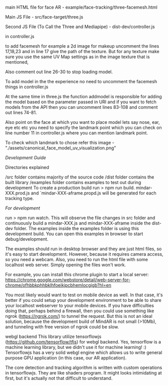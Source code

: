 main HTML file for face AR - example/face-tracking/three-facemesh.html

Main JS File - src/face-target/three.js

Second JS File (To Call the Three and Mediapipe) - dist-dev/controller.js

in controller.js

to add facemesh for example a 2d image for makeup uncomment the lines 17,18,23 and in line 17 give the path of the texture.
But for any texture make sure you use the same UV Map settings as in the image texture that is mentioned,

Also comment out line 26-30 to stop loading model.

To add model in the the experience no need to uncomment the facemesh things in controller.js

At the same time in three.js the function addmodel is responsible for adding the model based on the parameter passed in URl and if you want to fetch models from the API then you can uncomment lines 83-108 and comment out lines 74-81.

Also point on the face at which you want to place model lets say nose, ear, eye etc etc you need to specify the landmark point which you can check on line number 11 in controller.js where you can mention landmark point.

To check which landmark to chose refer this image - "./assets/canonical_face_model_uv_visualization.png"


*Development Guide*

Directories explained

/src folder contains majority of the source code
/dist folder contains the built library
/examples folder contains examples to test out during development
To create a production build
run > npm run build. mindar-XXX.prod.js and `mindar-XXX-aframe.propd.js will be generated for each tracking type.

*For development*

run > npm run watch. This will observe the file changes in src folder and continuously build a mindar-XXX.js and mindar-XXX-aframe inside the dist-dev folder. The examples inside the examples folder is using this development build. You can open this examples in browser to start debug/development.

The examples should run in desktop browser and they are just html files, so it's easy to start development. However, because it requires camera access, so you need a webcam. Also, you need to run the html file with some localhost web server. Simply opening the files won't work.

For example, you can install this chrome plugin to start a local server: https://chrome.google.com/webstore/detail/web-server-for-chrome/ofhbbkphhbklhfoeikjpcbhemlocgigb?hl=en

You most likely would want to test on mobile device as well. In that case, it's better if you could setup your development environment to be able to share your localhost webserver to your mobile devices. If you have difficulties doing that, perhaps behind a firewall, then you could use something like ngrok (https://ngrok.com/) to tunnel the request. But this is not an ideal solution, because the development build of MindAR is not small (>10Mb), and tunneling with free version of ngrok could be slow.

webgl backend
This library utilize tensorflowjs (https://github.com/tensorflow/tfjs) for webgl backend. Yes, tensorflow is a machine learning library, but we didn't use it for machine learning! :) Tensorflowjs has a very solid webgl engine which allows us to write general purpose GPU application (in this case, our AR application).

The core detection and tracking algorithm is written with custom operations in tensorflowjs. They are like shaders program. It might looks intimidating at first, but it's actually not that difficult to understand.